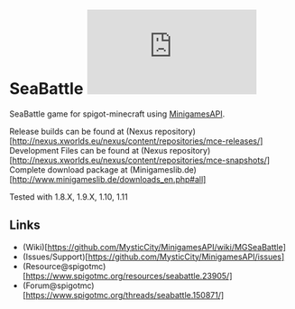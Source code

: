 SeaBattle [![Build Status](http://www.minigameslib.de/build.php?app=SeaBattle&major=1)](http://www.minigameslib.de/buildref.php?app=SeaBattle&major=1)
=======

SeaBattle game for spigot-minecraft using [MinigamesAPI](https://github.com/MysticCity/MinigamesAPI).

Release builds can be found at (Nexus repository)[http://nexus.xworlds.eu/nexus/content/repositories/mce-releases/]
Development Files can be found at (Nexus repository)[http://nexus.xworlds.eu/nexus/content/repositories/mce-snapshots/]
Complete download package at (Minigameslib.de)[http://www.minigameslib.de/downloads_en.php#all]

Tested with 1.8.X, 1.9.X, 1.10, 1.11

Links
--------

- (Wiki)[https://github.com/MysticCity/MinigamesAPI/wiki/MGSeaBattle]
- (Issues/Support)[https://github.com/MysticCity/MinigamesAPI/issues]
- (Resource@spigotmc)[https://www.spigotmc.org/resources/seabattle.23905/]
- (Forum@spigotmc)[https://www.spigotmc.org/threads/seabattle.150871/]
